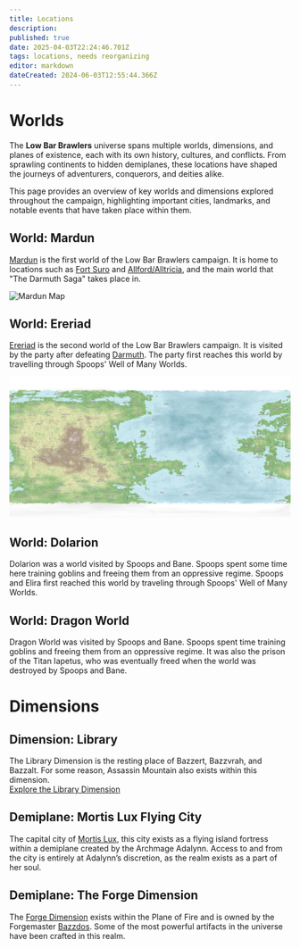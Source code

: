 ```yaml
---
title: Locations
description: 
published: true
date: 2025-04-03T22:24:46.701Z
tags: locations, needs reorganizing
editor: markdown
dateCreated: 2024-06-03T12:55:44.366Z
---
```


# Worlds
The **Low Bar Brawlers** universe spans multiple worlds, dimensions, and planes of existence, each with its own history, cultures, and conflicts. From sprawling continents to hidden demiplanes, these locations have shaped the journeys of adventurers, conquerors, and deities alike.  

This page provides an overview of key worlds and dimensions explored throughout the campaign, highlighting important cities, landmarks, and notable events that have taken place within them.  

## World: Mardun

[Mardun](/locations/Mardun) is the first world of the Low Bar Brawlers campaign. It is home to locations such as [Fort Suro](/locations/Mardun/Fort-Suro) and [Allford/Alltricia](/locations/Mardun/Allford), and the main world that "The Darmuth Saga" takes place in.

<img src="/maps/mardun.webp" class="img-fluid" alt="Mardun Map">

## World: Ereriad

[Ereriad](/locations/Ereriad) is the second world of the Low Bar Brawlers campaign. It is visited by the party after defeating [Darmuth](/characters/Darmuth). The party first reaches this world by travelling through Spoops' Well of Many Worlds.

<img src="/maps/ereriad.png" class="img-fluid" alt="Ereriad Map">

## World: Dolarion

Dolarion was a world visited by Spoops and Bane. Spoops spent some time here training goblins and freeing them from an oppressive regime. Spoops and Elira first reached this world by traveling through Spoops' Well of Many Worlds.  

## World: Dragon World

Dragon World was visited by Spoops and Bane. Spoops spent time training goblins and freeing them from an oppressive regime. It was also the prison of the Titan Iapetus, who was eventually freed when the world was destroyed by Spoops and Bane.  

# Dimensions

## Dimension: Library  

The Library Dimension is the resting place of Bazzert, Bazzvrah, and Bazzalt. For some reason, Assassin Mountain also exists within this dimension.  
[Explore the Library Dimension](/locations/Library-Dimension)  

## Demiplane: Mortis Lux Flying City  

The capital city of [Mortis Lux](/organizations/mortis-lux), this city exists as a flying island fortress within a demiplane created by the Archmage Adalynn. Access to and from the city is entirely at Adalynn’s discretion, as the realm exists as a part of her soul.  

## Demiplane: The Forge Dimension  

The [Forge Dimension](/locations/Forge-Dimension) exists within the Plane of Fire and is owned by the Forgemaster [Bazzdos](/characters/bazzdos). Some of the most powerful artifacts in the universe have been crafted in this realm.  